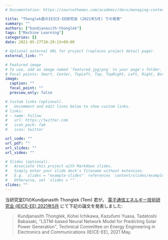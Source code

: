 ```yaml
---
# Documentation: https://sourcethemes.com/academic/docs/managing-content/

title: "Thonglek君のIEICE-EE研究会 (2021年5月) での発表"
summary: ""
authors: ["kundjanasith-thonglek"]
tags: ["Machine Learning"]
categories: []
date: 2021-05-27T10:29:13+09:00

# Optional external URL for project (replaces project detail page).
external_link: ""

# Featured image
# To use, add an image named `featured.jpg/png` to your page's folder.
# Focal points: Smart, Center, TopLeft, Top, TopRight, Left, Right, BottomLeft, Bottom, BottomRight.
image:
  caption: ""
  focal_point: ""
  preview_only: false

# Custom links (optional).
#   Uncomment and edit lines below to show custom links.
# links:
# - name: Follow
#   url: https://twitter.com
#   icon_pack: fab
#   icon: twitter

url_code: ""
url_pdf: ""
url_slides: ""
url_video: ""

# Slides (optional).
#   Associate this project with Markdown slides.
#   Simply enter your slide deck's filename without extension.
#   E.g. `slides = "example-slides"` references `content/slides/example-slides.md`.
#   Otherwise, set `slides = ""`.
slides: ""
---
```


当研究室D1のKundjanasith Thonglek (Tem) 君が，
[電子通信エネルギー技術研究会 (IEICE-EE) 2021年5月](https://www.ieice.org/ken/program/index.php?mode=program&tgs_regid=da7e1616e5f2257e688d8bf46f549def5a7a9e50dfa313bfb258a79e10aed93a&tgid=IEE-HCA&layout=&lang=eng)
にて下記の論文を発表しました:

> Kundjanasith Thonglek, Kohei Ichikawa, Kazufumi Yuasa, Tadatoshi Babasaki, "LSTM-based Neural Network Model for Predicting Solar Power Generation", Technical Committee on Energy Engineering in Electronics and Communications (IEICE-EE), 2021 May.